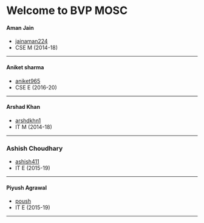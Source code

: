 Welcome to BVP MOSC
===================

#### Aman Jain
- [jainaman224](https://github.com/jainaman224)
- CSE M (2014-18)
---
#### Aniket sharma
- [aniket965](https://github.com/aniket965)
- CSE E (2016-20)
---
#### Arshad Khan
- [arshdkhn1](https://github.com/arshdkhn1)
- IT M (2014-18)
---
### Ashish Choudhary
- [ashish411](https://github.com/ashish411)
- IT E (2015-19)
---
#### Piyush Agrawal
- [poush](https://github.com/poush)
- IT E (2015-19)
---

